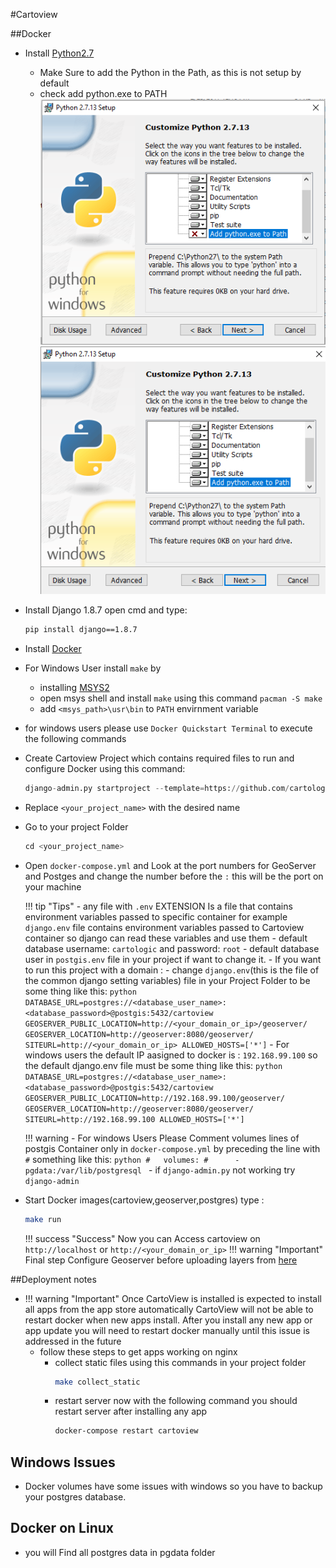 #Cartoview

##Docker

- Install [Python2.7](https://www.python.org/download/releases/2.7/)
	- Make Sure to add the Python in the Path, as this is not setup by default
	- check add python.exe to PATH
		![python setup](img/python.png)
		![python setup](img/python2.png)
- Install Django 1.8.7 open cmd and type:

	```sh
	pip install django==1.8.7
	```
    
- Install [Docker][11]
- For Windows User install ```make``` by
	- installing [MSYS2](http://www.msys2.org/)
	- open msys shell and install ```make``` using this command ```pacman -S make```
	- add ```<msys_path>\usr\bin``` to ```PATH``` envirnment variable
- for windows users please use ```Docker Quickstart Terminal``` to execute the following commands
- Create Cartoview Project which contains required files to run and configure Docker using this command:

	``` python
	django-admin.py startproject --template=https://github.com/cartologic/cartoview-project-template/archive/master.zip --name django.env,uwsgi.ini,.bowerrc,server.py <your_project_name>
	```

- Replace ```<your_project_name>``` with the desired name

- Go to your project Folder

	 ``` python
	 cd <your_project_name>
	 ```

- Open ```docker-compose.yml``` and Look at the port numbers for GeoServer and Postges and change the number before the ```:``` this will be the port on your machine

	!!! tip "Tips"
			- any file with ```.env``` EXTENSION Is a file that contains environment variables passed to specific container for example ```django.env``` file contains environment variables passed to Cartoview container so django can read these variables and use them
			- default database username: ```cartologic``` and password: ```root```
			- default database user in ```postgis.env``` file in your project if want to change it.
			- If you want to run this project with a domain :
				- change ```django.env```(this is the file of the common django setting variables) file in your Project Folder to be some thing like this:
					``` python
					DATABASE_URL=postgres://<database_user_name>:<database_password>@postgis:5432/cartoview
					GEOSERVER_PUBLIC_LOCATION=http://<your_domain_or_ip>/geoserver/
					GEOSERVER_LOCATION=http://geoserver:8080/geoserver/
					SITEURL=http://<your_domain_or_ip>
					ALLOWED_HOSTS=['*']
					```
			- For windows users the default IP aasigned to docker is : ```192.168.99.100``` so the default django.env file must be some thing like this:
				``` python
				DATABASE_URL=postgres://<database_user_name>:<database_password>@postgis:5432/cartoview
				GEOSERVER_PUBLIC_LOCATION=http://192.168.99.100/geoserver/
				GEOSERVER_LOCATION=http://geoserver:8080/geoserver/
				SITEURL=http://192.168.99.100
				ALLOWED_HOSTS=['*']
				```

	!!! warning
		- For windows Users Please Comment volumes lines of postgis Container only in ```docker-compose.yml``` by preceding the line with ```#``` something like this:
			```python
				#   volumes:
				#      - pgdata:/var/lib/postgresql
			```
		- if ```django-admin.py``` not working try ```django-admin```


- Start Docker images(cartoview,geoserver,postgres) type :

	``` sh
	make run
	```


	!!! success "Success"
		Now you can Access cartoview on ```http://localhost``` or ```http://<your_domain_or_ip>```
	!!! warning "Important"
		Final step Configure Geoserver before uploading layers from [here](http://docs.geonode.org/en/master/tutorials/admin/geoserver_geonode_security/#geoserver-security-backend)

##Deployment notes

- !!! warning "Important"
	Once CartoView is installed is expected to install all apps from the app store automatically
	CartoView will not be able to restart docker when new apps install.
	After you install any new app or app update you will need to restart docker manually until this issue is addressed in the future
	- follow these steps to get apps working on nginx
		- collect static files using this commands in your project folder
			``` sh
			make collect_static
			```
		- restart server now with the following command you should restart server after installing any app
			``` sh
			docker-compose restart cartoview
			```
## Windows Issues
- Docker volumes have some issues  with windows so you have to backup your postgres database.

## Docker on Linux
- you will Find all postgres data in pgdata folder

[1]: http://docs.geonode.org/en/master/tutorials/users/managing_layers/upload.html
[2]: http://www.cartoview.org
[3]: http://try.cartoview.net
[4]: https://pypi.python.org/pypi/cartoview
[5]: https://github.com/cartologic/cartoview/issues
[6]: http://cartoview.org/app/cartoview_map_viewer/
[7]: http://cartoview.org/app/cartoview_feature_list/
[8]: http://cartoview.org/app/cartoview_geonode_viewer/
[9]: https://twitter.com/ahmednosman
[10]: https://twitter.com/cartoview
[11]: https://www.docker.com/products/docker

